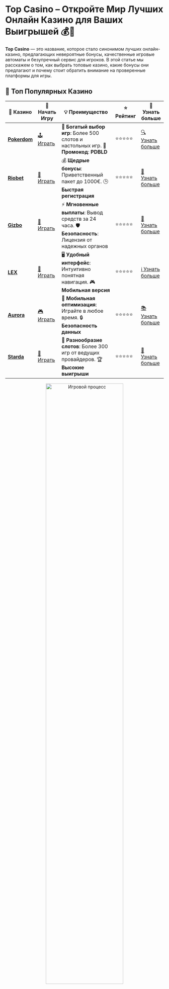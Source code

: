 # **Top Casino** – Откройте Мир Лучших Онлайн Казино для Ваших Выигрышей 💰🎰

**Top Casino** — это название, которое стало синонимом лучших онлайн-казино, предлагающих невероятные бонусы, качественные игровые автоматы и безупречный сервис для игроков. В этой статье мы расскажем о том, как выбрать топовые казино, какие бонусы они предлагают и почему стоит обратить внимание на проверенные платформы для игры.

## 🌟 Топ Популярных Казино

| 🎲 **Казино** | 🔗 **Начать Игру** | 💡 **Преимущество** | ⭐ **Рейтинг** | 🔗 **Узнать больше** |
|--------------|---------------------|---------------------|----------------|----------------------|
| [**Pokerdom**](https://brandplay.link/4k77v2yx) | [🕹️ Играть](https://brandplay.link/4k77v2yx) | 🎉 **Богатый выбор игр**: Более 500 слотов и настольных игр. 🎁 **Промокод**: **PDBLD** | ⭐⭐⭐⭐⭐ | [🔍 Узнать больше](https://brandplay.link/4k77v2yx) |
| [**Riobet**](https://brandplay.link/7xBLTPyj) | [🎰 Играть](https://brandplay.link/7xBLTPyj) | 💰 **Щедрые бонусы**: Приветственный пакет до 1000€. 🕒 **Быстрая регистрация** | ⭐⭐⭐⭐⭐ | [📖 Узнать больше](https://brandplay.link/7xBLTPyj) |
| [**Gizbo**](https://brandplay.link/bprXw4YV) | [🎲 Играть](https://brandplay.link/bprXw4YV) | ⚡ **Мгновенные выплаты**: Вывод средств за 24 часа. 🛡️ **Безопасность**: Лицензия от надежных органов | ⭐⭐⭐⭐⭐ | [📝 Узнать больше](https://brandplay.link/bprXw4YV) |
| [**LEX**](https://brandplay.link/zW4hdDFV) | [🤑 Играть](https://brandplay.link/zW4hdDFV) | 🖥️ **Удобный интерфейс**: Интуитивно понятная навигация. 🎮 **Мобильная версия** | ⭐⭐⭐⭐⭐ | [ℹ️ Узнать больше](https://brandplay.link/zW4hdDFV) |
| [**Aurora**](https://10trafic-stat2.com/click/668546556bcc6313411604bd/6766/13032/subaccount) | [🎮 Играть](https://10trafic-stat2.com/click/668546556bcc6313411604bd/6766/13032/subaccount) | 📱 **Мобильная оптимизация**: Играйте в любое время. 🔒 **Безопасность данных** | ⭐⭐⭐⭐⭐ | [📚 Узнать больше](https://10trafic-stat2.com/click/668546556bcc6313411604bd/6766/13032/subaccount) |
| [**Starda**](https://brandplay.link/fB7xwRFL) | [🎯 Играть](https://brandplay.link/fB7xwRFL) | 🎰 **Разнообразие слотов**: Более 300 игр от ведущих провайдеров. 🏆 **Высокие выигрыши** | ⭐⭐⭐⭐⭐ | [🔎 Узнать больше](https://brandplay.link/fB7xwRFL) |

<div align="center">
    <img src="https://i.pinimg.com/originals/1d/b3/25/1db325483acbe642c6d4e6fdd73a4988.gif" alt="Игровой процесс" width="70%">
</div>

## 💎 Лучшие Бонусы и Акции

| 🎲 **Казино** | 🔗 **Начать Игру** | 💡 **Преимущество** | ⭐ **Рейтинг** | 🔗 **Узнать больше** |
|--------------|---------------------|---------------------|----------------|----------------------|
| [**Kometa**](https://brandplay.link/8ZymQJV8) | [🎰 Играть](https://brandplay.link/8ZymQJV8) | 🎁 **Эксклюзивные бонусы**: Регулярные акции и промо. 🔄 **Программы лояльности** | ⭐⭐⭐⭐☆ | [🔍 Узнать больше](https://brandplay.link/8ZymQJV8) |
| [**R7**](https://brandplay.link/bMd3Yjsw) | [🕹️ Играть](https://brandplay.link/bMd3Yjsw) | 🕒 **Круглосуточная поддержка**: Всегда на связи. 💸 **Высокие лимиты** | ⭐⭐⭐⭐☆ | [📖 Узнать больше](https://brandplay.link/bMd3Yjsw) |
| [**7K**](https://brandplay.link/BvQyFShp) | [🎲 Играть](https://brandplay.link/BvQyFShp) | 🌟 **Эксклюзивные бонусы**: Только для VIP игроков. 🎉 **Сезонные акции** | ⭐⭐⭐⭐☆ | [📝 Узнать больше](https://brandplay.link/BvQyFShp) |
| [**Kent**](https://brandplay.link/Fv2WP3js) | [🤑 Играть](https://brandplay.link/Fv2WP3js) | 📈 **Высокий RTP**: Более 98%. 💼 **Профессиональная поддержка** | ⭐⭐⭐⭐☆ | [ℹ️ Узнать больше](https://brandplay.link/Fv2WP3js) |
| [**1Xslots**](https://brandplay.link/hSB1khtr) | [🎮 Играть](https://brandplay.link/hSB1khtr) | 🎉 **Множество акций**: Еженедельные бонусы и турниры. 🛡️ **Безопасность** | ⭐⭐⭐⭐☆ | [📚 Узнать больше](https://brandplay.link/hSB1khtr) |
| [**Gama**](https://brandplay.link/j6NMKsDz) | [🎯 Играть](https://brandplay.link/j6NMKsDz) | 🔍 **Интуитивный интерфейс**: Легкость использования. 🏅 **Престижные турниры** | ⭐⭐⭐⭐☆ | [🔎 Узнать больше](https://brandplay.link/j6NMKsDz) |

<div align="center">
    <img src="https://i.pinimg.com/originals/1d/b3/25/1db325483acbe642c6d4e6fdd73a4988.gif" alt="Игровой процесс" width="70%">
</div>

## 🚀 Быстрые Выигрыши и Поддержка

| 🎲 **Казино** | 🔗 **Начать Игру** | 💡 **Преимущество** | ⭐ **Рейтинг** | 🔗 **Узнать больше** |
|--------------|---------------------|---------------------|----------------|----------------------|
| [**Onion**](https://brandplay.link/zBGRVpQ9) | [🎰 Играть](https://brandplay.link/zBGRVpQ9) | 🤑 **Низкие ставки**: Идеально для начинающих. 🔄 **Быстрые выводы** | ⭐⭐⭐⭐☆ | [🔍 Узнать больше](https://brandplay.link/zBGRVpQ9) |
| [**Чемпион**](https://temon-gter.cfd/go/lRq?p80412p304504pcc44t17455) | [🕹️ Играть](https://temon-gter.cfd/go/lRq?p80412p304504pcc44t17455) | 🏅 **Лояльная программа**: Награды за активность. 🎁 **Ежемесячные бонусы** | ⭐⭐⭐⭐☆ | [📖 Узнать больше](https://temon-gter.cfd/go/lRq?p80412p304504pcc44t17455) |
| [**Vavada**](https://vavadapartner.pro/?promo=ea5c9275-6854-4505-94fc-95ab18221945-linkb2) | [🎲 Играть](https://vavadapartner.pro/?promo=ea5c9275-6854-4505-94fc-95ab18221945-linkb2) | 🚀 **Быстрая регистрация**: Начните играть мгновенно. 🔐 **Безопасные транзакции** | ⭐⭐⭐⭐☆ | [📝 Узнать больше](https://vavadapartner.pro/?promo=ea5c9275-6854-4505-94fc-95ab18221945-linkb2) |
| [**Friends**](https://gofriends.kim/linkb2) | [🤑 Играть](https://gofriends.kim/linkb2) | 🤝 **Социальные игры**: Играйте с друзьями. 🌐 **Мультиплатформенность** | ⭐⭐⭐⭐☆ | [ℹ️ Узнать больше](https://gofriends.kim/linkb2) |
| [**1WIN**](https://brandplay.link/smXVpBbG) | [🎮 Играть](https://brandplay.link/smXVpBbG) | 🏆 **Спортивные ставки**: Широкий выбор видов спорта. 💵 **Высокие коэффициенты** | ⭐⭐⭐⭐☆ | [📚 Узнать больше](https://brandplay.link/smXVpBbG) |
| [**Drip**](https://drp-ircp01.com/c07e6a3db) | [🎯 Играть](https://drp-ircp01.com/c07e6a3db) | 🌐 **Инновационные игры**: Новейшие игровые технологии. 🛡️ **Высокая безопасность** | ⭐⭐⭐⭐☆ | [🔎 Узнать больше](https://drp-ircp01.com/c07e6a3db) |
| [**JoyCasino**](https://rpc30.call2me.pro/?/ru/registration?apkpop=0&partner=p24970p3291217pc98f) | [🎰 Играть](https://rpc30.call2me.pro/?/ru/registration?apkpop=0&partner=p24970p3291217pc98f) | 🎁 **Приятные бонусы**: Ежедневные акции и подарки. 🕹️ **Разнообразие игр** | ⭐⭐⭐⭐☆ | [🔍 Узнать больше](https://rpc30.call2me.pro/?/ru/registration?apkpop=0&partner=p24970p3291217pc98f) |

<div align="center">
    <img src="https://i.pinimg.com/originals/1d/b3/25/1db325483acbe642c6d4e6fdd73a4988.gif" alt="Игровой процесс" width="70%">
</div>
---

✨ **Выбирайте лучшее казино для себя и наслаждайтесь игрой! Удачи!** ✨


## Что Такое **Top Casino**? 🏆🎮

**Top Casino** — это списки самых популярных и высококачественных онлайн-казино, которые предлагают игрокам огромный выбор игр, высокие коэффициенты, а также привлекательные бонусные программы. Эти казино проходят строгую проверку на честность и надежность, что дает игрокам уверенность в справедливости и безопасности их игры.

Выбирая **Top Casino**, игроки могут быть уверены, что получат высококачественные игры от известных разработчиков, широкий выбор методов пополнения счета и вывода средств, а также отличную поддержку клиентов.

## Особенности **Top Casino** 🎰💥

1. **Проверенные Лицензии** 🛡️🎟️
   Лучшие казино всегда имеют лицензии от авторитетных регуляторов, таких как MGA, UKGC или Curacao. Это гарантия того, что казино действует в рамках закона и придерживается строгих стандартов честности.

2. **Разнообразие Игровых Автоматов** 🎰🎮
   В **Top Casino** всегда представлен огромный выбор игровых автоматов от самых известных разработчиков. Здесь вы найдете классические слоты, видеослоты, игры с прогрессивным джекпотом и многое другое.

3. **Щедрые Бонусы и Акции** 🎁💸
   Лучшие онлайн-казино всегда предлагают щедрые бонусы на депозит, бесплатные вращения, а также регулярные акции для постоянных игроков. Это отличная возможность увеличить свой банкролл и испытать удачу без дополнительных затрат.

4. **Надежная Поддержка 24/7** 📞💬
   В **Top Casino** вы всегда можете рассчитывать на поддержку 24/7, будь то через чат, электронную почту или телефон. Быстрое реагирование на вопросы и проблемы — это один из признаков качественного онлайн-казино.

## Как Выбрать **Top Casino**? 🏅🎯

1. **Проверьте Лицензию Казино** 🛡️📜
   Одним из самых важных критериев выбора казино является наличие лицензии. Лицензированные казино гарантируют честность игры, безопасность ваших данных и выплат.

2. **Изучите Рейтинг Казино** 📊⭐
   Существует множество сайтов, которые публикуют рейтинги казино на основе отзывов игроков и анализа условий игры. Ознакомьтесь с рейтингами и выберите платформу с хорошей репутацией.

3. **Оцените Предложение Бонусов** 🎁🎉
   Прежде чем выбрать казино, обратите внимание на бонусную программу. Многие казино предлагают приветственные бонусы, фриспины и кэшбэк. Сравните бонусы разных казино и выберите наиболее выгодные.

4. **Проверьте Методики Платежей** 💳💸
   Убедитесь, что выбранное казино поддерживает удобные для вас способы пополнения счета и вывода средств. Лучшие казино предлагают широкий выбор платежных систем и обеспечивают быстрые транзакции.

## Почему **Top Casino** Привлекает Игроков? 💎✨

1. **Гарантированное Безопасное Обслуживание** 🔒💻
   В **Top Casino** ваш опыт игры всегда будет безопасным, потому что эти платформы применяют самые современные меры безопасности, такие как SSL-шифрование и двухфакторная аутентификация.

2. **Широкий Выбор Игр** 🎲🎯
   Выбор игр в топовых казино всегда огромен, и вы найдете все, от слотов до настольных игр, таких как покер, рулетка, блэкджек и баккара.

3. **Мобильная Доступность** 📱🎮
   Многие **Top Casino** предлагают адаптированные версии своих сайтов для мобильных устройств, что позволяет играть в любое время и в любом месте, не ограничиваясь настольными компьютерами.

4. **Честные Отзывы и Рейтинг** ⭐📝
   **Top Casino** получает положительные отзывы от игроков за стабильные выплаты, честность игры и отличную службу поддержки. Репутация — это ключевой фактор, который стоит учитывать при выборе онлайн-казино.

## Как Начать Играть в **Top Casino**? 🎮💸

1. **Зарегистрируйтесь** 📝🆓
   Для начала вам нужно пройти процедуру регистрации на сайте выбранного казино. Заполните все необходимые поля и подтвердите свою учетную запись.

2. **Пополните Счет** 💳💵
   После регистрации пополните свой игровой счет удобным способом: через банковскую карту, электронные кошельки или криптовалюту. Бонусы и акции могут быть активированы сразу после депозита.

3. **Выберите Игру и Начните Играйте** 🎰🎲
   Выберите игру по своему вкусу и начинайте делать ставки. Не забудьте воспользоваться бонусами и акциями, чтобы увеличить свой банкролл.

4. **Выводите Выигрыши** 💰🔄
   Когда вы выиграете, не забудьте вывести свои средства. Лучшие казино обеспечивают быстрые и безопасные транзакции.

## Заключение: Почему Стоит Играть в **Top Casino**? 🏆🎰

**Top Casino** — это отличный выбор для игроков, которые ищут надежное, безопасное и прибыльное онлайн-казино. С разнообразием игр, щедрыми бонусами и качественным обслуживанием, вы можете наслаждаться игрой, не беспокоясь о своей безопасности и честности выигрышей.

Выбирайте **Top Casino** и получайте удовольствие от игры с высокой вероятностью выигрыша и без лишних проблем! 💎🎉
